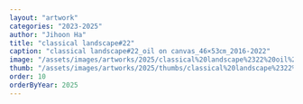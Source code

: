 ```yaml
---
layout: "artwork"
categories: "2023-2025"
author: "Jihoon Ha"
title: "classical landscape#22"
caption: "classical landscape#22_oil on canvas_46×53㎝_2016-2022"
image: "/assets/images/artworks/2025/classical%20landscape%2322%20oil%20on%20canvas%2046x53cm%202016-2022.jpg"
thumb: "/assets/images/artworks/2025/thumbs/classical%20landscape%2322%20oil%20on%20canvas%2046x53cm%202016-2022.jpg"
order: 10
orderByYear: 2025
---
```

